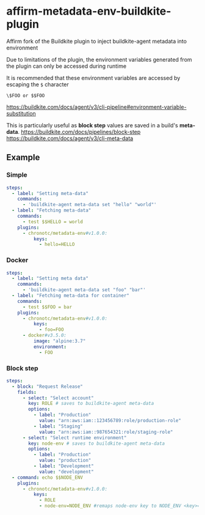 # affirm-metadata-env-buildkite-plugin

Affirm fork of the Buildkite plugin to inject buildkite-agent metadata into environment

Due to limitations of the plugin, the environment variables generated from the plugin can only be accessed during runtime

It is recommended that these environment variables are accessed by escaping the `$` character

```
\$FOO or $$FOO
```

https://buildkite.com/docs/agent/v3/cli-pipeline#environment-variable-substitution

This is particularly useful as **block step** values are saved in a build's **meta-data**.
https://buildkite.com/docs/pipelines/block-step
https://buildkite.com/docs/agent/v3/cli-meta-data

## Example

### Simple
```yml
steps:
  - label: "Setting meta-data"
    commands:
      - 'buildkite-agent meta-data set "hello" "world"'
  - label: "Fetching meta-data"
    commands:
      - test $$HELLO = world
    plugins:
      - chronotc/metadata-env#v1.0.0:
          keys:
            - hello=HELLO
```

### Docker
```yml
steps:
  - label: "Setting meta data"
    commands:
      - 'buildkite-agent meta-data set "foo" "bar"'
  - label: "Fetching meta-data for container"
    commands:
      - test $$FOO = bar
    plugins:
      - chronotc/metadata-env#v1.0.0:
          keys:
            - foo=FOO
      - docker#v3.5.0:
          image: "alpine:3.7"
          environment:
            - FOO
```

### Block step

```yml
steps:
  - block: "Request Release"
    fields:
      - select: "Select account"
        key: ROLE # saves to buildkite-agent meta-data
        options:
          - label: "Production"
            value: "arn:aws:iam::123456789:role/production-role"
          - label: "Staging"
            value: "arn:aws:iam::987654321:role/staging-role"
      - select: "Select runtime environment"
        key: node-env # saves to buildkite-agent meta-data
        options:
          - label: "Production"
            value: "production"
          - label: "Development"
            value: "development"
  - command: echo $$NODE_ENV
    plugins:
      - chronotc/metadata-env#v1.0.0:
          keys:
            - ROLE
            - node-env=NODE_ENV #remaps node-env key to NODE_ENV <key>=<alias>
```